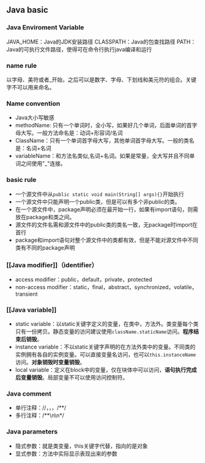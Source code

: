 ## Java basic

### Java Enviroment Variable
JAVA_HOME：Java的JDK安装路径
CLASSPATH：Java的包查找路径
PATH：Java的可执行文件路径，使得可在命令行执行java编译和运行

### name rule
以字母、美符或者_开始，之后可以是数字、字母、下划线和美元符的组合。关键字不可以用来命名。

### Name convention
- Java大小写敏感
- methodName: 只有一个单词时，全小写，如果好几个单词，后面单词的首字母大写。一般方法命名是：动词+形容词/名词
- ClassName：只有一个单词首字母大写，其他单词首字母大写。一般的类名是：名词+名词
- variableName：和方法名类似,名词+名词。如果是常量，全大写并且不同单词之间使用"\_"连接。

### basic rule
- 一个源文件中从`public static void main(String[] args){}`开始执行
- 一个源文件中只能声明一个public类，但是可以有多个非public的类。
- 在一个源文件中，package声明必须在最开始一行，如果有import语句，则需放在package和类之间。
- 源文件的文件名需和源文件中的public类的类名一致，无package时import在首行
- package和import语句对整个源文件中的类都有效，但是不能对源文件中不同类有不同的package声明

### [[Java modifier]]（identifier）
- access modifier：public，default，private，protected
- non-access modifier：static，final，abstract，synchronized，volatile，transient

### [[Java variable]]
- static variable：以static关键字定义的变量，在类中，方法外。类变量每个类只有一份拷贝。静态变量的访问建议使用`className.staticName`访问。**程序结束后销毁**。
- instance variable：不以static关键字声明的在方法外类中的变量。不同类的实例拥有各自的实例变量。可以直接变量名访问，也可以`this.instanceName`访问。**对象销毁时变量销毁**。
- local variable：定义在block中的变量，仅在块体中可以访问，**语句执行完成后变量销毁**。局部变量不可以使用访问控制符。

### Java comment
- 单行注释：//，，，/**/
- 多行注释：/\*\*\n\n\*/


### Java parameters
- 隐式参数：就是类变量，this关键字代替，指向的是对象
- 显式参数：方法中实际显示表现出来的参数